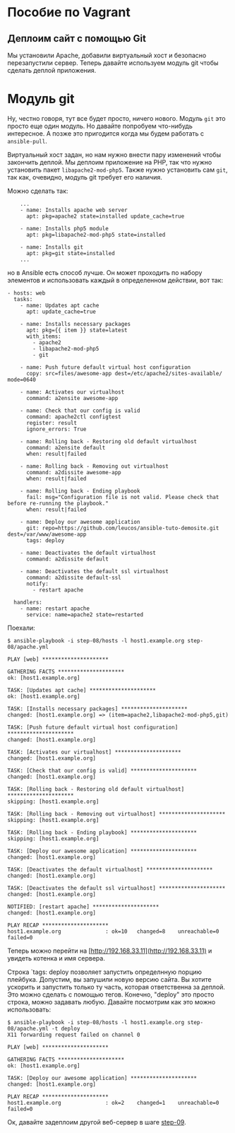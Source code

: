 Пособие по Vagrant
================

Деплоим сайт с помощью Git
------------------------------

Мы установили Apache, добавили виртуальный хост и безопасно перезапустили сервер. Теперь давайте используем модуль git чтобы сделать деплой приложения.

# Модуль git

Ну, честно говоря, тут все будет просто, ничего нового. Модуль `git` это просто еще один модуль. Но давайте попробуем что-нибудь интересное. А позже это пригодится когда мы будем работать с `ansible-pull`.

Виртуальный хост задан, но нам нужно внести пару изменений чтобы закончить деплой. Мы деплоим приложение на PHP, так что нужно установить пакет `libapache2-mod-php5`. Также нужно установить сам `git`, так как, очевидно, модуль git требует его наличия.

Можно сделать так:

        ...
        - name: Installs apache web server
          apt: pkg=apache2 state=installed update_cache=true

        - name: Installs php5 module
          apt: pkg=libapache2-mod-php5 state=installed

        - name: Installs git
          apt: pkg=git state=installed
        ...

но в Ansible есть способ лучше. Он может проходить по набору элементов и использовать каждый в определенном действии, вот так:

    - hosts: web
      tasks:
        - name: Updates apt cache
          apt: update_cache=true

        - name: Installs necessary packages
          apt: pkg={{ item }} state=latest 
          with_items:
            - apache2
            - libapache2-mod-php5
            - git

        - name: Push future default virtual host configuration
          copy: src=files/awesome-app dest=/etc/apache2/sites-available/ mode=0640

        - name: Activates our virtualhost
          command: a2ensite awesome-app

        - name: Check that our config is valid
          command: apache2ctl configtest
          register: result
          ignore_errors: True

        - name: Rolling back - Restoring old default virtualhost
          command: a2ensite default
          when: result|failed

        - name: Rolling back - Removing out virtualhost
          command: a2dissite awesome-app
          when: result|failed

        - name: Rolling back - Ending playbook
          fail: msg="Configuration file is not valid. Please check that before re-running the playbook."
          when: result|failed

        - name: Deploy our awesome application
          git: repo=https://github.com/leucos/ansible-tuto-demosite.git dest=/var/www/awesome-app
          tags: deploy

        - name: Deactivates the default virtualhost
          command: a2dissite default

        - name: Deactivates the default ssl virtualhost
          command: a2dissite default-ssl
          notify:
            - restart apache

      handlers:
        - name: restart apache
          service: name=apache2 state=restarted


Поехали:

    $ ansible-playbook -i step-08/hosts -l host1.example.org step-08/apache.yml

    PLAY [web] ********************* 

    GATHERING FACTS ********************* 
    ok: [host1.example.org]

    TASK: [Updates apt cache] ********************* 
    ok: [host1.example.org]

    TASK: [Installs necessary packages] ********************* 
    changed: [host1.example.org] => (item=apache2,libapache2-mod-php5,git)

    TASK: [Push future default virtual host configuration] ********************* 
    changed: [host1.example.org]

    TASK: [Activates our virtualhost] ********************* 
    changed: [host1.example.org]

    TASK: [Check that our config is valid] ********************* 
    changed: [host1.example.org]

    TASK: [Rolling back - Restoring old default virtualhost] ********************* 
    skipping: [host1.example.org]

    TASK: [Rolling back - Removing out virtualhost] ********************* 
    skipping: [host1.example.org]

    TASK: [Rolling back - Ending playbook] ********************* 
    skipping: [host1.example.org]

    TASK: [Deploy our awesome application] ********************* 
    changed: [host1.example.org]

    TASK: [Deactivates the default virtualhost] ********************* 
    changed: [host1.example.org]

    TASK: [Deactivates the default ssl virtualhost] ********************* 
    changed: [host1.example.org]

    NOTIFIED: [restart apache] ********************* 
    changed: [host1.example.org]

    PLAY RECAP ********************* 
    host1.example.org              : ok=10   changed=8    unreachable=0    failed=0    

Теперь можно перейти на [http://192.168.33.11](http://192.168.33.11) и увидеть котенка и имя сервера.

Строка `tags: deploy позволяет запустить определнную порцию плейбука. Допустим, вы запушили новую версию сайта. Вы хотите ускорить и запустить только ту часть, которая ответственна за деплой. Это можно сделать с помощью тегов. Конечно, "deploy" это просто строка, можно задавать любую. Давайте посмотрим как это можно использовать:

    $ ansible-playbook -i step-08/hosts -l host1.example.org step-08/apache.yml -t deploy 
    X11 forwarding request failed on channel 0

    PLAY [web] ********************* 

    GATHERING FACTS ********************* 
    ok: [host1.example.org]

    TASK: [Deploy our awesome application] ********************* 
    changed: [host1.example.org]

    PLAY RECAP ********************* 
    host1.example.org              : ok=2    changed=1    unreachable=0    failed=0    

Ок, давайте задеплоим другой веб-сервер в шаге [step-09](https://github.com/freetonik/ansible-tuto-rus/tree/master/step-09).
